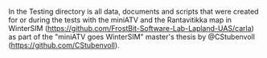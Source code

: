 In the Testing directory is all data, documents and scripts that were created for or during the tests with the miniATV
and the Rantavitikka map in WinterSIM (https://github.com/FrostBit-Software-Lab-Lapland-UAS/carla) as part of the "miniATV goes WinterSIM" master's thesis by @CStubenvoll (https://github.com/CStubenvoll).
